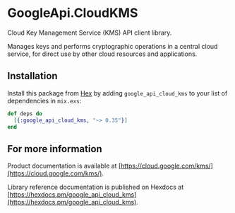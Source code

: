 # GoogleApi.CloudKMS

Cloud Key Management Service (KMS) API client library.

Manages keys and performs cryptographic operations in a central cloud service, for direct use by other cloud resources and applications. 

## Installation

Install this package from [Hex](https://hex.pm) by adding
`google_api_cloud_kms` to your list of dependencies in `mix.exs`:

```elixir
def deps do
  [{:google_api_cloud_kms, "~> 0.35"}]
end
```

## For more information

Product documentation is available at [https://cloud.google.com/kms/](https://cloud.google.com/kms/).

Library reference documentation is published on Hexdocs at
[https://hexdocs.pm/google_api_cloud_kms](https://hexdocs.pm/google_api_cloud_kms).
